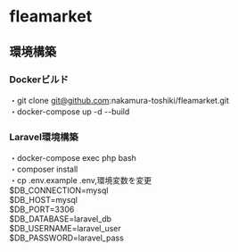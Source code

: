 # fleamarket

## 環境構築
### Dockerビルド
・git clone git@github.com:nakamura-toshiki/fleamarket.git  
・docker-compose up -d --build
### Laravel環境構築
・docker-compose exec php bash  
・composer install  
・cp .env.example .env,環境変数を変更  
    $DB_CONNECTION=mysql  
    $DB_HOST=mysql  
    $DB_PORT=3306  
    $DB_DATABASE=laravel_db  
    $DB_USERNAME=laravel_user  
    $DB_PASSWORD=laravel_pass  
